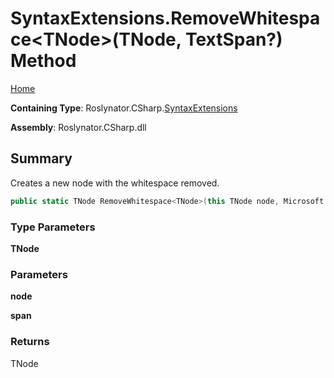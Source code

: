 # SyntaxExtensions\.RemoveWhitespace\<TNode>\(TNode, TextSpan?\) Method

[Home](../../../../README.md)

**Containing Type**: Roslynator\.CSharp\.[SyntaxExtensions](../README.md)

**Assembly**: Roslynator\.CSharp\.dll

## Summary

Creates a new node with the whitespace removed\.

```csharp
public static TNode RemoveWhitespace<TNode>(this TNode node, Microsoft.CodeAnalysis.Text.TextSpan? span = null) where TNode : Microsoft.CodeAnalysis.SyntaxNode
```

### Type Parameters

**TNode**

### Parameters

**node**

**span**

### Returns

TNode

